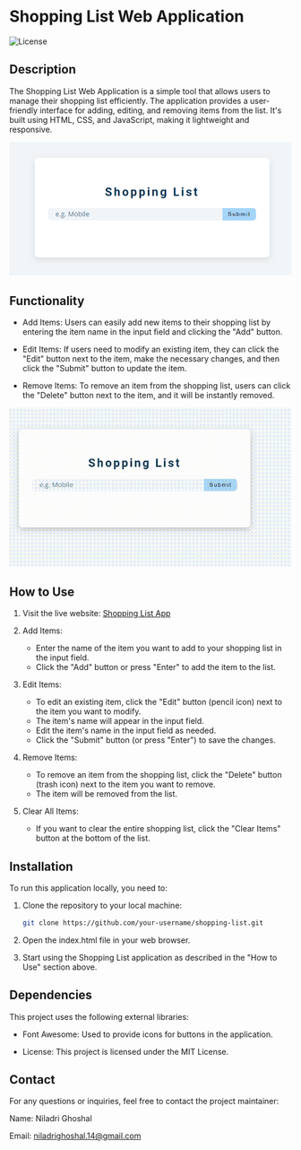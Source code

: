 # Shopping List Web Application

![License](https://img.shields.io/badge/license-MIT-blue.svg)

## Description

The Shopping List Web Application is a simple tool that allows users to manage their shopping list efficiently. The application provides a user-friendly interface for adding, editing, and removing items from the list. It's built using HTML, CSS, and JavaScript, making it lightweight and responsive.

![Front Page](./banner.png)

## Functionality

- Add Items: Users can easily add new items to their shopping list by entering the item name in the input field and clicking the "Add" button.

- Edit Items: If users need to modify an existing item, they can click the "Edit" button next to the item, make the necessary changes, and then click the "Submit" button to update the item.

- Remove Items: To remove an item from the shopping list, users can click the "Delete" button next to the item, and it will be instantly removed.

![Demo GIF](./tutorial.gif)

## How to Use

1. Visit the live website: [Shopping List App](https://ng-shopping-list.netlify.app/)

2. Add Items:
   - Enter the name of the item you want to add to your shopping list in the input field.
   - Click the "Add" button or press "Enter" to add the item to the list.

3. Edit Items:
   - To edit an existing item, click the "Edit" button (pencil icon) next to the item you want to modify.
   - The item's name will appear in the input field.
   - Edit the item's name in the input field as needed.
   - Click the "Submit" button (or press "Enter") to save the changes.

4. Remove Items:
   - To remove an item from the shopping list, click the "Delete" button (trash icon) next to the item you want to remove.
   - The item will be removed from the list.

5. Clear All Items:
   - If you want to clear the entire shopping list, click the "Clear Items" button at the bottom of the list.

## Installation

To run this application locally, you need to:

1. Clone the repository to your local machine:

   ```bash
   git clone https://github.com/your-username/shopping-list.git
2. Open the index.html file in your web browser.

3. Start using the Shopping List application as described in the "How to Use" section above.

## Dependencies
This project uses the following external libraries:

- Font Awesome: Used to provide icons for buttons in the application.
  
- License: This project is licensed under the MIT License.

## Contact
For any questions or inquiries, feel free to contact the project maintainer:

Name: Niladri Ghoshal

Email: niladrighoshal.14@gmail.com
